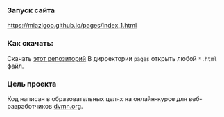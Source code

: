 ### Запуск сайта
https://miazigoo.github.io/pages/index_1.html

### Как скачать:
Скачать [этот репозиторий](https://github.com/miazigoo/miazigoo.github.io)
В дирректории `pages` открыть любой `*.html` файл.

### Цель проекта

Код написан в образовательных целях на онлайн-курсе для веб-разработчиков [dvmn.org](https://dvmn.org/).
